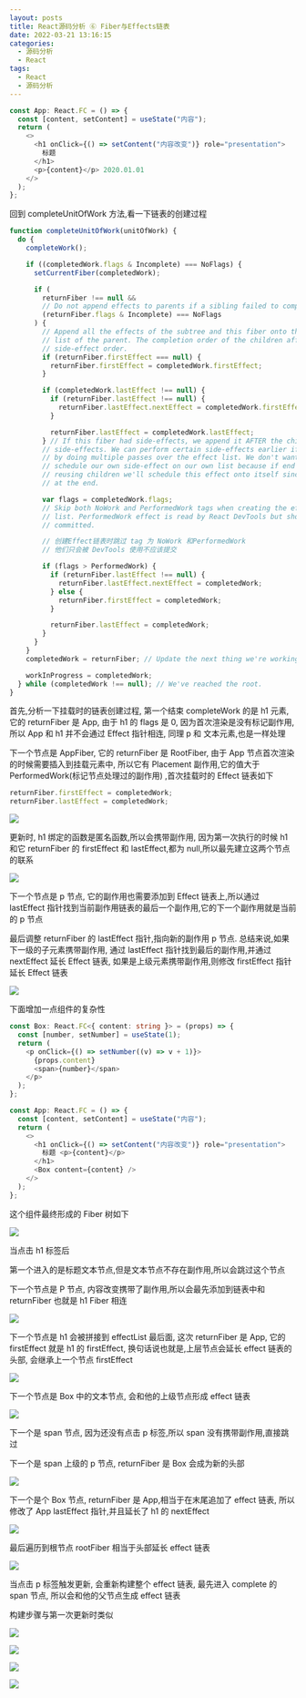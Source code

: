 ```yaml
---
layout: posts
title: React源码分析 ⑥ Fiber与Effects链表
date: 2022-03-21 13:16:15
categories:
  - 源码分析
  - React
tags:
  - React
  - 源码分析
---
```


```javascript
const App: React.FC = () => {
  const [content, setContent] = useState("内容");
  return (
    <>
      <h1 onClick={() => setContent("内容改变")} role="presentation">
        标题
      </h1>
      <p>{content}</p> 2020.01.01
    </>
  );
};
```

回到 completeUnitOfWork 方法,看一下链表的创建过程

```javascript
function completeUnitOfWork(unitOfWork) {
  do {
    completeWork();

    if ((completedWork.flags & Incomplete) === NoFlags) {
      setCurrentFiber(completedWork);

      if (
        returnFiber !== null &&
        // Do not append effects to parents if a sibling failed to complete
        (returnFiber.flags & Incomplete) === NoFlags
      ) {
        // Append all the effects of the subtree and this fiber onto the effect
        // list of the parent. The completion order of the children affects the
        // side-effect order.
        if (returnFiber.firstEffect === null) {
          returnFiber.firstEffect = completedWork.firstEffect;
        }

        if (completedWork.lastEffect !== null) {
          if (returnFiber.lastEffect !== null) {
            returnFiber.lastEffect.nextEffect = completedWork.firstEffect;
          }

          returnFiber.lastEffect = completedWork.lastEffect;
        } // If this fiber had side-effects, we append it AFTER the children's
        // side-effects. We can perform certain side-effects earlier if needed,
        // by doing multiple passes over the effect list. We don't want to
        // schedule our own side-effect on our own list because if end up
        // reusing children we'll schedule this effect onto itself since we're
        // at the end.

        var flags = completedWork.flags;
        // Skip both NoWork and PerformedWork tags when creating the effect
        // list. PerformedWork effect is read by React DevTools but shouldn't be
        // committed.

        // 创建Effect链表时跳过 tag 为 NoWork 和PerformedWork
        // 他们只会被 DevTools 使用不应该提交

        if (flags > PerformedWork) {
          if (returnFiber.lastEffect !== null) {
            returnFiber.lastEffect.nextEffect = completedWork;
          } else {
            returnFiber.firstEffect = completedWork;
          }

          returnFiber.lastEffect = completedWork;
        }
      }
    }
    completedWork = returnFiber; // Update the next thing we're working on in case something throws.

    workInProgress = completedWork;
  } while (completedWork !== null); // We've reached the root.
}
```

首先,分析一下挂载时的链表创建过程, 第一个结束 completeWork 的是 h1 元素, 它的 returnFiber 是 App, 由于 h1 的 flags 是 0, 因为首次渲染是没有标记副作用,所以 App 和 h1 并不会通过 Effect 指针相连, 同理 p 和 文本元素,也是一样处理

下一个节点是 AppFiber, 它的 returnFiber 是 RootFiber, 由于 App 节点首次渲染的时候需要插入到挂载元素中, 所以它有 Placement 副作用,它的值大于 PerformedWork(标记节点处理过的副作用) ,首次挂载时的 Effect 链表如下

```js
returnFiber.firstEffect = completedWork;
returnFiber.lastEffect = completedWork;
```

![](0106.png)

更新时, h1 绑定的函数是匿名函数,所以会携带副作用, 因为第一次执行的时候 h1 和它 returnFiber 的 firstEffect 和 lastEffect,都为 null,所以最先建立这两个节点的联系

![](0001.png)

下一个节点是 p 节点, 它的副作用也需要添加到 Effect 链表上,所以通过 lastEffect 指针找到当前副作用链表的最后一个副作用,它的下一个副作用就是当前的 p 节点

最后调整 returnFiber 的 lastEffect 指针,指向新的副作用 p 节点. 总结来说,如果下一级的子元素携带副作用, 通过 lastEffect 指针找到最后的副作用,并通过 nextEffect 延长 Effect 链表, 如果是上级元素携带副作用,则修改 firstEffect 指针延长 Effect 链表

![](0002.png)

下面增加一点组件的复杂性

```ts
const Box: React.FC<{ content: string }> = (props) => {
  const [number, setNumber] = useState(1);
  return (
    <p onClick={() => setNumber((v) => v + 1)}>
      {props.content}
      <span>{number}</span>
    </p>
  );
};

const App: React.FC = () => {
  const [content, setContent] = useState("内容");
  return (
    <>
      <h1 onClick={() => setContent("内容改变")} role="presentation">
        标题 <p>{content}</p>
      </h1>
      <Box content={content} />
    </>
  );
};
```

这个组件最终形成的 Fiber 树如下

![](0003.png)

当点击 h1 标签后

第一个进入的是标题文本节点,但是文本节点不存在副作用,所以会跳过这个节点

下一个节点是 P 节点, 内容改变携带了副作用,所以会最先添加到链表中和 returnFiber 也就是 h1 Fiber 相连

![](0004.png)

下一个节点是 h1 会被拼接到 effectList 最后面, 这次 returnFiber 是 App, 它的 firstEffect 就是 h1 的 firstEffect, 换句话说也就是,上层节点会延长 effect 链表的头部, 会继承上一个节点 firstEffect

![](0005.png)

下一个节点是 Box 中的文本节点, 会和他的上级节点形成 effect 链表

![](0006.png)

下一个是 span 节点, 因为还没有点击 p 标签,所以 span 没有携带副作用,直接跳过

下一个是 span 上级的 p 节点, returnFiber 是 Box 会成为新的头部

![](0007.png)

下一个是个 Box 节点, returnFiber 是 App,相当于在末尾追加了 effect 链表, 所以修改了 App lastEffect 指针,并且延长了 h1 的 nextEffect

![](0008.png)

最后遍历到根节点 rootFiber 相当于头部延长 effect 链表

![](0009.png)

当点击 p 标签触发更新, 会重新构建整个 effect 链表, 最先进入 complete 的 span 节点, 所以会和他的父节点生成 effect 链表

构建步骤与第一次更新时类似

![](0010.png)

![](0011.png)

![](0012.png)

![](0013.png)
